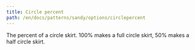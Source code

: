 ```yaml
---
title: Circle percent
path: /en/docs/patterns/sandy/options/circlepercent
---
```


The percent of a circle skirt. 100% makes a full circle skirt, 50% makes a half circle skirt.
